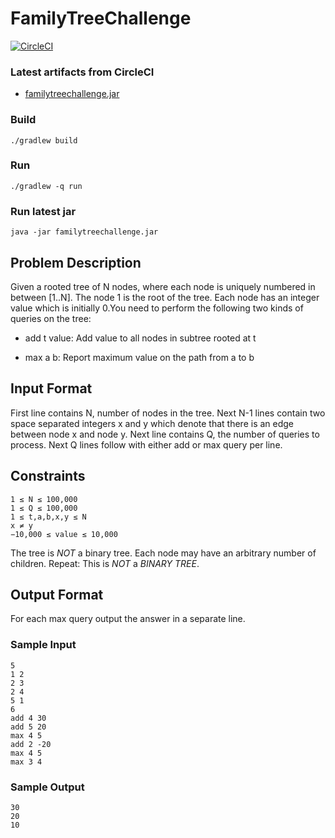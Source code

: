 # FamilyTreeChallenge

[![CircleCI](https://circleci.com/gh/carlso70/FamilyTreeChallenge.svg?style=shield&circle-token=1ef8009b58e654742383ca0de12783f85ee84c6d)](https://circleci.com/gh/carlso70/FamilyTreeChallenge)
### Latest artifacts from CircleCI
 
* [familytreechallenge.jar](https://circleci.com/api/v1/project/carlso70/FamilyTreeChallenge/latest/artifacts/0/$CIRCLE_ARTIFACTS/familytreechallenge.jar)

### Build

```
./gradlew build
```

### Run

```
./gradlew -q run
 ```
 
### Run latest jar

```
java -jar familytreechallenge.jar
```
 



Problem Description
-----

Given a rooted tree of N nodes, where each node is uniquely numbered in between [1..N]. The node 1 is the root of the tree. Each node has an integer value which is initially 0.You need to perform the following two kinds of queries on the tree:

* add t value: Add value to all nodes in subtree rooted at t

* max a b: Report maximum value on the path from a to b

## Input Format

First line contains N, number of nodes in the tree. Next N-1 lines contain two space separated 
integers x and y which denote that there is an edge between node x and node y. 
Next line contains Q, the number of queries to process. Next Q lines follow with either add or max query per line.

## Constraints 

```
1 ≤ N ≤ 100,000
1 ≤ Q ≤ 100,000
1 ≤ t,a,b,x,y ≤ N 
x ≠ y
−10,000 ≤ value ≤ 10,000
```

The tree is _NOT_ a binary tree. Each node may have an arbitrary number of children. Repeat: 
This is _NOT_ a _BINARY TREE_.

## Output Format

For each max query output the answer in a separate line.

### Sample Input
```
5 
1 2 
2 3 
2 4 
5 1 
6 
add 4 30 
add 5 20 
max 4 5 
add 2 -20 
max 4 5 
max 3 4
```

### Sample Output
```
30 
20 
10
```
